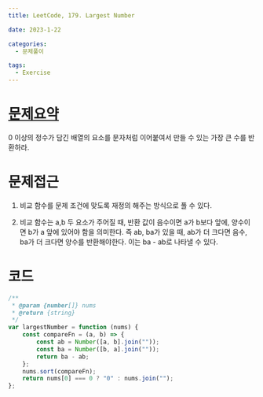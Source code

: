 ```yaml
---
title: LeetCode, 179. Largest Number

date: 2023-1-22

categories:
  - 문제풀이

tags:
  - Exercise
---
```


# [문제요약](https://leetcode.com/problems/largest-number/description/)

0 이상의 정수가 담긴 배열의 요소를 문자처럼 이어붙여서 만들 수 있는 가장 큰 수를 반환하라.

# 문제접근

1. 비교 함수를 문제 조건에 맞도록 재정의 해주는 방식으로 풀 수 있다.

2. 비교 함수는 a,b 두 요소가 주어질 때, 반환 값이 음수이면 a가 b보다 앞에, 양수이면 b가 a 앞에 있어야 함을 의미한다. 즉 ab, ba가 있을 때, ab가 더 크다면 음수, ba가 더 크다면 양수를 반환해야한다. 이는 ba - ab로 나타낼 수 있다.

# 코드

```javascript
/**
 * @param {number[]} nums
 * @return {string}
 */
var largestNumber = function (nums) {
	const compareFn = (a, b) => {
		const ab = Number([a, b].join(""));
		const ba = Number([b, a].join(""));
		return ba - ab;
	};
	nums.sort(compareFn);
	return nums[0] === 0 ? "0" : nums.join("");
};
```
